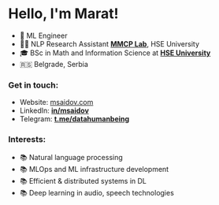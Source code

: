 # Hello, I'm Marat!
- 🔭 ML Engineer
- 👨‍🔬 NLP Research Assistant [**MMCP Lab**](https://cs.hse.ru/en/ai/computational-pragmatics/), HSE University
- 🎓 BSc in Math and Information Science at [**HSE University**](https://cs.hse.ru/en/)
- 🇷🇸 Belgrade, Serbia

### Get in touch:
- Website: [msaidov.com](https://msaidov.com/)
- LinkedIn: [**in/msaidov**](https://www.linkedin.com/in/msaidov/)
- Telegram: [**t.me/datahumanbeing**](https://t.me/datahumanbeing)

### Interests:

- 📚 Natural language processing
- 📚 MLOps and ML infrastructure development
- 📚 Efficient & distributed systems in DL
- 📚 Deep learning in audio, speech technologies
